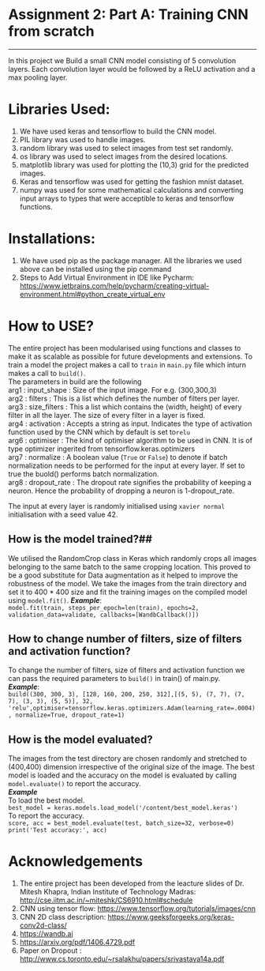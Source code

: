 # Assignment 2: Part A: Training CNN from scratch
----------------------------------------------------
In this project we Build a small CNN model consisting of 5 convolution layers. Each convolution layer would be followed by a ReLU activation and a max pooling layer. 
# Libraries Used:
1. We have used keras and tensorflow to build the CNN model.
2. PIL library was used to handle images.
3. random library was used to select images from test set randomly.
4. os library was used to select images from the desired locations. 
5. matplotlib library was used for plotting the (10,3) grid for the predicted images.
6. Keras and tensorflow was used for getting the fashion mnist dataset.
7. numpy was used for some mathematical calculations and converting input arrays to types that were acceptible to keras and tensorflow functions. 
# Installations: #
1. We have used pip as the package manager. All the libraries we used above can be installed using the pip command
2. Steps to Add Virtual Environment in IDE like Pycharm: https://www.jetbrains.com/help/pycharm/creating-virtual-environment.html#python_create_virtual_env
# How to USE? #
The entire project has been modularised using functions and classes to make it as scalable as possible for future developments and extensions.
To train a model the project makes a call to `train` in `main.py` file which inturn makes a call to `build()`. </br>
The parameters in build are the following <br />
arg1 : input_shape  : Size of the input image. For e.g. (300,300,3)<br />
arg2 : filters : This is a list which defines the number of filters per layer.<br />
arg3 : size_filters : This a list which contains the (width, height) of every filter in all the layer. The size of every filter in a layer is fixed.<br />
arg4 : activation : Accepts a string as input. Indicates the type of activation function used by the CNN which by default is set to`relu`<br />
arg6 : optimiser : The kind of optimiser algorithm to be used in CNN. It is of type optimizer ingerited from tensorflow.keras.optimizers<br />
arg7 : normalize : A boolean value (`True` or `False`) to denote if batch normalization needs to be performed for the input at every layer. If set to true the buold() performs batch normalization.<br />
arg8 : dropout_rate : The dropout rate signifies the probability of keeping a neuron. Hence the probability of dropping a neuron is 1-dropout_rate.<br />

The input at every layer is randomly initialised using `xavier normal` initialisation with a seed value 42.<br />
## How is the model trained?##
We utilised the RandomCrop class in Keras which randomly crops all images belonging to the same batch to the same cropping location. This proved to be a good substitute for Data augmentation as it helped to improve the robustness of the model.
We take the images from the train directory and set it to 400 * 400 size and fit the training images on the compiled model using `model.fit()`.
***Example***:</br> 
```model.fit(train, steps_per_epoch=len(train), epochs=2, validation_data=validate, callbacks=[WandbCallback()])```</br>

## How to change  number of filters, size of filters and activation function? ##
To change  the number of filters, size of filters and activation function we can pass the required parameters to `build()` in train() of main.py.
</br>***Example***:</br>
```build((300, 300, 3), [128, 160, 200, 250, 312],[(5, 5), (7, 7), (7, 7), (3, 3), (5, 5)], 32, 'relu',optimiser=tensorflow.keras.optimizers.Adam(learning_rate=.0004), normalize=True, dropout_rate=1)```
## How is the model evaluated? ##
The images from the test directory are chosen randomly and stretched to (400,400) dimension irrespective of the original size of the image. The best model is loaded and the accuracy on the model is evaluated by calling `model.evaluate()` to report the accuracy.
</br>***Example***</br>
To load the best model.</br>
```best_model = keras.models.load_model('/content/best_model.keras')```</br>
To report the accuracy.</br>
```score, acc = best_model.evaluate(test, batch_size=32, verbose=0)```</br>
```print('Test accuracy:', acc)```</br>

# Acknowledgements #
1. The entire project has been developed from the leacture slides of Dr. Mitesh Khapra, Indian Institute of Technology Madras: http://cse.iitm.ac.in/~miteshk/CS6910.html#schedule
2. CNN using tensor flow: https://www.tensorflow.org/tutorials/images/cnn
3. CNN 2D class description: https://www.geeksforgeeks.org/keras-conv2d-class/
4. https://wandb.ai
5. https://arxiv.org/pdf/1406.4729.pdf
6. Paper on Dropout : http://www.cs.toronto.edu/~rsalakhu/papers/srivastava14a.pdf

